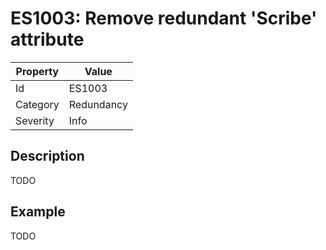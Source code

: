 # ES1003: Remove redundant 'Scribe' attribute

| Property | Value |
| --- | --- |
| Id | ES1003 |
| Category | Redundancy |
| Severity | Info |

## Description

TODO

## Example

TODO
